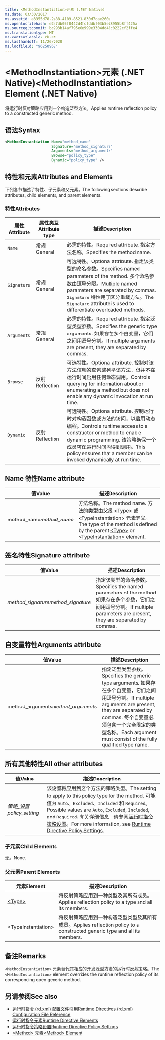 ```yaml
---
title: <MethodInstantiation>元素 (.NET Native)
ms.date: 03/30/2017
ms.assetid: a3355d78-2a88-4109-8521-830d7cae260a
ms.openlocfilehash: e247db05f8442d4fcfddbf03b5eb8955b8ff425a
ms.sourcegitcommit: bc293b14af795e0e999e3304dd40c0222cf2ffe4
ms.translationtype: MT
ms.contentlocale: zh-CN
ms.lasthandoff: 11/26/2020
ms.locfileid: "96250952"
---
```

# <a name="methodinstantiation-element-net-native"></a><span data-ttu-id="b1959-102">\<MethodInstantiation>元素 (.NET Native)</span><span class="sxs-lookup"><span data-stu-id="b1959-102">\<MethodInstantiation> Element (.NET Native)</span></span>

<span data-ttu-id="b1959-103">将运行时反射策略应用到一个构造泛型方法。</span><span class="sxs-lookup"><span data-stu-id="b1959-103">Applies runtime reflection policy to a constructed generic method.</span></span>  
  
## <a name="syntax"></a><span data-ttu-id="b1959-104">语法</span><span class="sxs-lookup"><span data-stu-id="b1959-104">Syntax</span></span>  
  
```xml  
<MethodInstantiation Name="method_name"  
                     Signature="method_signature"  
                     Arguments="method_arguments"  
                     Browse="policy_type"  
                     Dynamic="policy_type" />  
```  
  
## <a name="attributes-and-elements"></a><span data-ttu-id="b1959-105">特性和元素</span><span class="sxs-lookup"><span data-stu-id="b1959-105">Attributes and Elements</span></span>  

 <span data-ttu-id="b1959-106">下列各节描述了特性、子元素和父元素。</span><span class="sxs-lookup"><span data-stu-id="b1959-106">The following sections describe attributes, child elements, and parent elements.</span></span>  
  
### <a name="attributes"></a><span data-ttu-id="b1959-107">特性</span><span class="sxs-lookup"><span data-stu-id="b1959-107">Attributes</span></span>  
  
|<span data-ttu-id="b1959-108">属性</span><span class="sxs-lookup"><span data-stu-id="b1959-108">Attribute</span></span>|<span data-ttu-id="b1959-109">属性类型</span><span class="sxs-lookup"><span data-stu-id="b1959-109">Attribute type</span></span>|<span data-ttu-id="b1959-110">描述</span><span class="sxs-lookup"><span data-stu-id="b1959-110">Description</span></span>|  
|---------------|--------------------|-----------------|  
|`Name`|<span data-ttu-id="b1959-111">常规</span><span class="sxs-lookup"><span data-stu-id="b1959-111">General</span></span>|<span data-ttu-id="b1959-112">必需的特性。</span><span class="sxs-lookup"><span data-stu-id="b1959-112">Required attribute.</span></span> <span data-ttu-id="b1959-113">指定方法名称。</span><span class="sxs-lookup"><span data-stu-id="b1959-113">Specifies the method name.</span></span>|  
|`Signature`|<span data-ttu-id="b1959-114">常规</span><span class="sxs-lookup"><span data-stu-id="b1959-114">General</span></span>|<span data-ttu-id="b1959-115">可选特性。</span><span class="sxs-lookup"><span data-stu-id="b1959-115">Optional attribute.</span></span> <span data-ttu-id="b1959-116">指定该类型的命名参数。</span><span class="sxs-lookup"><span data-stu-id="b1959-116">Specifies named parameters of the method.</span></span> <span data-ttu-id="b1959-117">多个命名参数由逗号分隔。</span><span class="sxs-lookup"><span data-stu-id="b1959-117">Multiple named parameters are separated by commas.</span></span> <span data-ttu-id="b1959-118">`Signature` 特性用于区分重载方法。</span><span class="sxs-lookup"><span data-stu-id="b1959-118">The `Signature` attribute is used to differentiate overloaded methods.</span></span>|  
|`Arguments`|<span data-ttu-id="b1959-119">常规</span><span class="sxs-lookup"><span data-stu-id="b1959-119">General</span></span>|<span data-ttu-id="b1959-120">必需的特性。</span><span class="sxs-lookup"><span data-stu-id="b1959-120">Required attribute.</span></span> <span data-ttu-id="b1959-121">指定泛型类型参数。</span><span class="sxs-lookup"><span data-stu-id="b1959-121">Specifies the generic type arguments.</span></span> <span data-ttu-id="b1959-122">如果存在多个自变量，它们之间用逗号分割。</span><span class="sxs-lookup"><span data-stu-id="b1959-122">If multiple arguments are present, they are separated by commas.</span></span>|  
|`Browse`|<span data-ttu-id="b1959-123">反射</span><span class="sxs-lookup"><span data-stu-id="b1959-123">Reflection</span></span>|<span data-ttu-id="b1959-124">可选特性。</span><span class="sxs-lookup"><span data-stu-id="b1959-124">Optional attribute.</span></span> <span data-ttu-id="b1959-125">控制对该方法信息的查询或列举该方法，但并不在运行时间启用任何动态调用。</span><span class="sxs-lookup"><span data-stu-id="b1959-125">Controls querying for information about or enumerating a method but does not enable any dynamic invocation at run time.</span></span>|  
|`Dynamic`|<span data-ttu-id="b1959-126">反射</span><span class="sxs-lookup"><span data-stu-id="b1959-126">Reflection</span></span>|<span data-ttu-id="b1959-127">可选特性。</span><span class="sxs-lookup"><span data-stu-id="b1959-127">Optional attribute.</span></span> <span data-ttu-id="b1959-128">控制运行时对构造函数或方法的访问，以启用动态编程。</span><span class="sxs-lookup"><span data-stu-id="b1959-128">Controls runtime access to a constructor or method to enable dynamic programming.</span></span> <span data-ttu-id="b1959-129">该策略确保一个成员可在运行时间内得到调用。</span><span class="sxs-lookup"><span data-stu-id="b1959-129">This policy ensures that a member can be invoked dynamically at run time.</span></span>|  
  
## <a name="name-attribute"></a><span data-ttu-id="b1959-130">Name 特性</span><span class="sxs-lookup"><span data-stu-id="b1959-130">Name attribute</span></span>  
  
|<span data-ttu-id="b1959-131">值</span><span class="sxs-lookup"><span data-stu-id="b1959-131">Value</span></span>|<span data-ttu-id="b1959-132">描述</span><span class="sxs-lookup"><span data-stu-id="b1959-132">Description</span></span>|  
|-----------|-----------------|  
|<span data-ttu-id="b1959-133">method_name</span><span class="sxs-lookup"><span data-stu-id="b1959-133">*method_name*</span></span>|<span data-ttu-id="b1959-134">方法名称。</span><span class="sxs-lookup"><span data-stu-id="b1959-134">The method name.</span></span> <span data-ttu-id="b1959-135">方法的类型由父级 [\<Type>](type-element-net-native.md) 或 [\<TypeInstantiation>](typeinstantiation-element-net-native.md) 元素定义。</span><span class="sxs-lookup"><span data-stu-id="b1959-135">The type of the method is defined by the parent [\<Type>](type-element-net-native.md) or [\<TypeInstantiation>](typeinstantiation-element-net-native.md) element.</span></span>|  
  
## <a name="signature-attribute"></a><span data-ttu-id="b1959-136">签名特性</span><span class="sxs-lookup"><span data-stu-id="b1959-136">Signature attribute</span></span>  
  
|<span data-ttu-id="b1959-137">值</span><span class="sxs-lookup"><span data-stu-id="b1959-137">Value</span></span>|<span data-ttu-id="b1959-138">描述</span><span class="sxs-lookup"><span data-stu-id="b1959-138">Description</span></span>|  
|-----------|-----------------|  
|<span data-ttu-id="b1959-139">*method_signature*</span><span class="sxs-lookup"><span data-stu-id="b1959-139">*method_signature*</span></span>|<span data-ttu-id="b1959-140">指定该类型的命名参数。</span><span class="sxs-lookup"><span data-stu-id="b1959-140">Specifies the named parameters of the method.</span></span> <span data-ttu-id="b1959-141">如果存在多个参数，它们之间用逗号分割。</span><span class="sxs-lookup"><span data-stu-id="b1959-141">If multiple parameters are present, they are separated by commas.</span></span>|  
  
## <a name="arguments-attribute"></a><span data-ttu-id="b1959-142">自变量特性</span><span class="sxs-lookup"><span data-stu-id="b1959-142">Arguments attribute</span></span>  
  
|<span data-ttu-id="b1959-143">值</span><span class="sxs-lookup"><span data-stu-id="b1959-143">Value</span></span>|<span data-ttu-id="b1959-144">描述</span><span class="sxs-lookup"><span data-stu-id="b1959-144">Description</span></span>|  
|-----------|-----------------|  
|<span data-ttu-id="b1959-145">method_arguments</span><span class="sxs-lookup"><span data-stu-id="b1959-145">*method_arguments*</span></span>|<span data-ttu-id="b1959-146">指定泛型类型参数。</span><span class="sxs-lookup"><span data-stu-id="b1959-146">Specifies the generic type arguments.</span></span> <span data-ttu-id="b1959-147">如果存在多个自变量，它们之间用逗号分割。</span><span class="sxs-lookup"><span data-stu-id="b1959-147">If multiple arguments are present, they are separated by commas.</span></span> <span data-ttu-id="b1959-148">每个自变量必须包含一个完全限定的类型名称。</span><span class="sxs-lookup"><span data-stu-id="b1959-148">Each argument must consist of the fully qualified type name.</span></span>|  
  
## <a name="all-other-attributes"></a><span data-ttu-id="b1959-149">所有其他特性</span><span class="sxs-lookup"><span data-stu-id="b1959-149">All other attributes</span></span>  
  
|<span data-ttu-id="b1959-150">值</span><span class="sxs-lookup"><span data-stu-id="b1959-150">Value</span></span>|<span data-ttu-id="b1959-151">描述</span><span class="sxs-lookup"><span data-stu-id="b1959-151">Description</span></span>|  
|-----------|-----------------|  
|<span data-ttu-id="b1959-152">*策略_设置*</span><span class="sxs-lookup"><span data-stu-id="b1959-152">*policy_setting*</span></span>|<span data-ttu-id="b1959-153">该设置将应用到这个方法的策略类型。</span><span class="sxs-lookup"><span data-stu-id="b1959-153">The setting to apply to this policy type for the method.</span></span> <span data-ttu-id="b1959-154">可能值为 `Auto`、`Excluded`、`Included` 和 `Required`。</span><span class="sxs-lookup"><span data-stu-id="b1959-154">Possible values are `Auto`, `Excluded`, `Included`, and `Required`.</span></span> <span data-ttu-id="b1959-155">有关详细信息，请参阅[运行时指令策略设置](runtime-directive-policy-settings.md)。</span><span class="sxs-lookup"><span data-stu-id="b1959-155">For more information, see [Runtime Directive Policy Settings](runtime-directive-policy-settings.md).</span></span>|  
  
### <a name="child-elements"></a><span data-ttu-id="b1959-156">子元素</span><span class="sxs-lookup"><span data-stu-id="b1959-156">Child Elements</span></span>  

 <span data-ttu-id="b1959-157">无。</span><span class="sxs-lookup"><span data-stu-id="b1959-157">None.</span></span>  
  
### <a name="parent-elements"></a><span data-ttu-id="b1959-158">父元素</span><span class="sxs-lookup"><span data-stu-id="b1959-158">Parent Elements</span></span>  
  
|<span data-ttu-id="b1959-159">元素</span><span class="sxs-lookup"><span data-stu-id="b1959-159">Element</span></span>|<span data-ttu-id="b1959-160">描述</span><span class="sxs-lookup"><span data-stu-id="b1959-160">Description</span></span>|  
|-------------|-----------------|  
|[\<Type>](type-element-net-native.md)|<span data-ttu-id="b1959-161">将反射策略应用到一种类型及其所有成员。</span><span class="sxs-lookup"><span data-stu-id="b1959-161">Applies reflection policy to a type and all its members.</span></span>|  
|[\<TypeInstantiation>](typeinstantiation-element-net-native.md)|<span data-ttu-id="b1959-162">将反射策略应用到一种构造泛型类型及其所有成员。</span><span class="sxs-lookup"><span data-stu-id="b1959-162">Applies reflection policy to a constructed generic type and all its members.</span></span>|  
  
## <a name="remarks"></a><span data-ttu-id="b1959-163">备注</span><span class="sxs-lookup"><span data-stu-id="b1959-163">Remarks</span></span>  

 <span data-ttu-id="b1959-164">`<MethodInstantiation>` 元素替代其相应的开发泛型方法的运行时反射策略。</span><span class="sxs-lookup"><span data-stu-id="b1959-164">The `<MethodInstantiation>` element overrides the runtime reflection policy of its corresponding open generic method.</span></span>  
  
## <a name="see-also"></a><span data-ttu-id="b1959-165">另请参阅</span><span class="sxs-lookup"><span data-stu-id="b1959-165">See also</span></span>

- [<span data-ttu-id="b1959-166">运行时指令 (rd.xml) 配置文件引用</span><span class="sxs-lookup"><span data-stu-id="b1959-166">Runtime Directives (rd.xml) Configuration File Reference</span></span>](runtime-directives-rd-xml-configuration-file-reference.md)
- [<span data-ttu-id="b1959-167">运行时指令元素</span><span class="sxs-lookup"><span data-stu-id="b1959-167">Runtime Directive Elements</span></span>](runtime-directive-elements.md)
- [<span data-ttu-id="b1959-168">运行时指令策略设置</span><span class="sxs-lookup"><span data-stu-id="b1959-168">Runtime Directive Policy Settings</span></span>](runtime-directive-policy-settings.md)
- [<span data-ttu-id="b1959-169">\<Method> 元素</span><span class="sxs-lookup"><span data-stu-id="b1959-169">\<Method> Element</span></span>](method-element-net-native.md)
